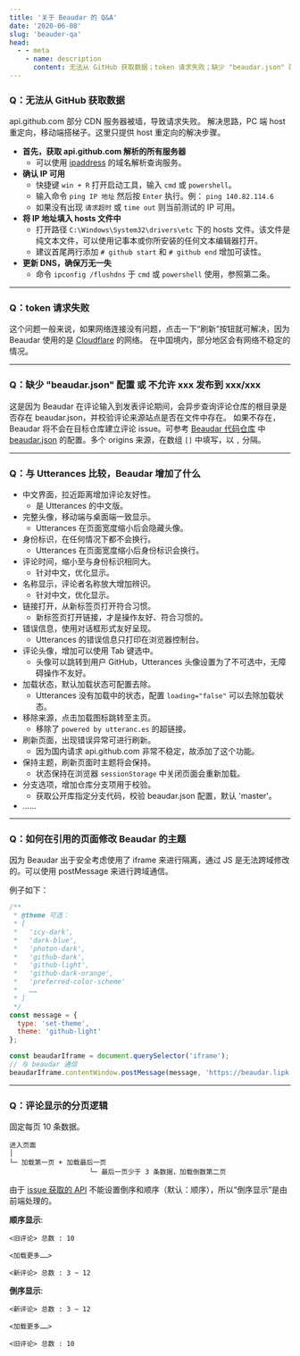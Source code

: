 ```yaml
---
title: '关于 Beaudar 的 Q&A'
date: '2020-06-08'
slug: 'beauder-qa'
head:
  - - meta
    - name: description
      content: 无法从 GitHub 获取数据；token 请求失败；缺少 "beaudar.json" 配置 或 不允许 xxx 发布到 xxx/xxx
---
```


### Q：无法从 GitHub 获取数据

api.github.com 部分 CDN 服务器被墙，导致请求失败。
解决思路，PC 端 host 重定向，移动端搭梯子。这里只提供 host 重定向的解决步骤。

- **首先，获取 api.github.com 解析的所有服务器**
  - 可以使用 [ipaddress](https://www.ipaddress.com/) 的域名解析查询服务。
- **确认 IP 可用**
  - 快捷键 `win + R` 打开启动工具，输入 `cmd` 或 `powershell`。
  - 输入命令 `ping IP 地址` 然后按 `Enter` 执行。例： `ping 140.82.114.6`
  - 如果没有出现 `请求超时` 或 `time out` 则当前测试的 IP 可用。
- **将 IP 地址填入 hosts 文件中**
  - 打开路径 `C:\Windows\System32\drivers\etc` 下的 hosts 文件。该文件是纯文本文件，可以使用记事本或你所安装的任何文本编辑器打开。
  - 建议首尾两行添加 `# github start` 和 `# github end` 增加可读性。
- **更新 DNS，确保万无一失**
  - 命令 `ipconfig /flushdns` 于 `cmd` 或 `powershell` 使用，参照第二条。

---

### Q：token 请求失败

这个问题一般来说，如果网络连接没有问题，点击一下“刷新”按钮就可解决，因为 Beaudar 使用的是 [Cloudflare](https://www.cloudflare.com/) 的网络。
在中国境内，部分地区会有网络不稳定的情况。

---

### Q：缺少 "beaudar.json" 配置 或 不允许 xxx 发布到 xxx/xxx

这是因为 Beaudar 在评论输入到发表评论期间，会异步查询评论仓库的根目录是否存在 beaudar.json，并校验评论来源站点是否在文件中存在。
如果不存在，Beaudar 将不会在目标仓库建立评论 issue。可参考 [Beaudar 代码仓库](https://github.com/beaudar/beaudar) 中 [beaudar.json](https://github.com/beaudar/beaudar/blob/master/beaudar.json) 的配置。多个 origins 来源，在数组 `[]` 中填写，以 `,` 分隔。

---

### Q：与 Utterances 比较，Beaudar 增加了什么

- 中文界面，拉近距离增加评论友好性。
  - 是 Utterances 的中文版。
- 完整头像，移动端与桌面端一致显示。
  - Utterances 在页面宽度缩小后会隐藏头像。
- 身份标识，在任何情况下都不会换行。
  - Utterances 在页面宽度缩小后身份标识会换行。
- 评论时间，缩小至与身份标识相同大。
  - 针对中文，优化显示。
- 名称显示，评论者名称放大增加辨识。
  - 针对中文，优化显示。
- 链接打开，从新标签页打开符合习惯。
  - 新标签页打开链接，才是操作友好、符合习惯的。
- 错误信息，使用对话框形式友好呈现。
  - Utterances 的错误信息只打印在浏览器控制台。
- 评论头像，增加可以使用 Tab 键选中。
  - 头像可以跳转到用户 GitHub，Utterances 头像设置为了不可选中，无障碍操作不友好。
- 加载状态，默认加载状态可配置去除。
  - Utterances 没有加载中的状态，配置 `loading="false"` 可以去除加载状态。
- 移除来源，点击加载图标跳转至主页。
  - 移除了 `powered by utteranc.es` 的超链接。
- 刷新页面，出现错误异常可进行刷新。
  - 因为国内请求 api.github.com 非常不稳定，故添加了这个功能。
- 保持主题，刷新页面时主题将会保持。
  - 状态保持在浏览器 `sessionStorage` 中关闭页面会重新加载。
- 分支选项，增加仓库分支项用于校验。
  - 获取公开库指定分支代码，校验 beaudar.json 配置，默认 'master'。
- ……

---

### Q：如何在引用的页面修改 Beaudar 的主题

因为 Beaudar 出于安全考虑使用了 iframe 来进行隔离，通过 JS 是无法跨域修改的。可以使用 postMessage 来进行跨域通信。

例子如下：

```javascript
/**
 * @theme 可选：
 * [
 *   'icy-dark',
 *   'dark-blue',
 *   'photon-dark',
 *   'github-dark',
 *   'github-light',
 *   'github-dark-orange',
 *   'preferred-color-scheme'
 *   ……
 * ]
 */
const message = {
  type: 'set-theme',
  theme: 'github-light'
};

const beaudarIframe = document.querySelector('iframe');
// 与 beaudar 通信
beaudarIframe.contentWindow.postMessage(message, 'https://beaudar.lipk.org');
```

---

### Q：评论显示的分页逻辑

固定每页 10 条数据。

```
进入页面
│
└─ 加载第一页 + 加载最后一页
                    └─ 最后一页少于 3 条数据，加载倒数第二页
```

由于 [issue 获取的 API](https://docs.github.com/cn/rest/reference/issues) 不能设置倒序和顺序（默认：顺序），所以“倒序显示”是由前端处理的。

**顺序显示**:

```
<旧评论> 总数 : 10

<加载更多……>

<新评论> 总数 : 3 ~ 12
```

**倒序显示**:

```
<新评论> 总数 : 3 ~ 12

<加载更多……>

<旧评论> 总数 : 10
```
